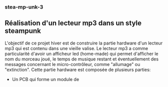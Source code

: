 ### stea-mp-unk-3
## Réalisation d'un lecteur mp3 dans un style steampunk
L'objectif de ce projet hiver est de construire la partie hardware d'un lecteur mp3 qui est contenu dans une vieille valise. Le lecteur mp3 a comme particularité d'avoir un afficheur led (home-made) qui permet d'afficher le nom du morceau joué, le temps de musique restant et éventuellement des messages concernant le micro-contrôleur, comme "allumage" ou "extinction". Cette partie hardware est composée de plusieurs parties:
* Un PCB qui forme un module de
